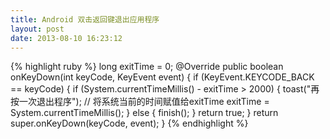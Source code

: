 ```yaml
---
title: Android 双击返回键退出应用程序
layout: post
date: 2013-08-10 16:23:12
---
```


{% highlight ruby %}
long exitTime = 0;
@Override
public boolean onKeyDown(int keyCode, KeyEvent event) {
    if (KeyEvent.KEYCODE_BACK == keyCode) {
        if (System.currentTimeMillis() - exitTime > 2000) {
            toast("再按一次退出程序");
            // 将系统当前的时间赋值给exitTime
            exitTime = System.currentTimeMillis();
        } else {
            finish();
        }
        return true;
    }
    return super.onKeyDown(keyCode, event);
}
{% endhighlight %}
